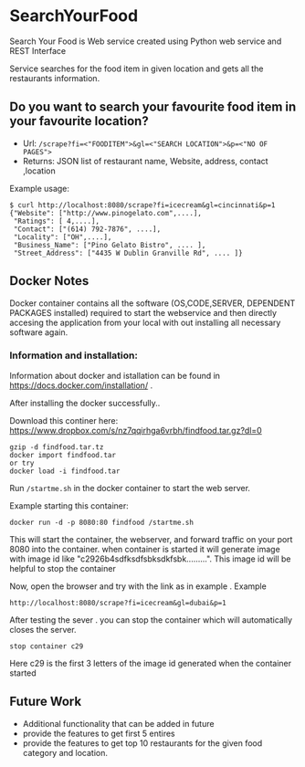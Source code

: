 
SearchYourFood
=====================

Search Your Food is Web service created using Python web service and REST Interface

Service searches for the food item in given location and gets all the restaurants information.

## Do you want to search your favourite food item in your favourite location?

* Url: `/scrape?fi=<"FOODITEM">&gl=<"SEARCH LOCATION">&p=<"NO OF PAGES"> `
* Returns: JSON list of restaurant name, Website, address, contact ,location

Example usage:
```
$ curl http://localhost:8080/scrape?fi=icecream&gl=cincinnati&p=1
{"Website": ["http://www.pinogelato.com",....],
 "Ratings": [ 4,....],
 "Contact": ["(614) 792-7876", ....],
 "Locality": ["OH",....],
 "Business_Name": ["Pino Gelato Bistro", .... ], 
 "Street_Address": ["4435 W Dublin Granville Rd", .... ]} 
```

## Docker Notes

Docker container contains all the software (OS,CODE,SERVER, DEPENDENT PACKAGES installed) required to start the webservice and then directly accesing the application from your local with out installing all necessary software again.

### Information and installation:
Information about docker and istallation can be found in https://docs.docker.com/installation/ .

After installing the docker successfully..

Download this continer here: https://www.dropbox.com/s/nz7qqirhga6vrbh/findfood.tar.gz?dl=0

```
gzip -d findfood.tar.tz
docker import findfood.tar
or try
docker load -i findfood.tar
```

Run `/startme.sh` in the docker container to start the web server.

Example starting this container:
```
docker run -d -p 8080:80 findfood /startme.sh
```
This will start the container, the webserver, and forward traffic on your port 8080 into the container.
when container is started it will generate image with image id like  "c2926b4sdfksdfsbksdkfsbk.........". This image id will be helpful to stop the container

Now, open the browser and try with the link as in example .
Example 

```
http://localhost:8080/scrape?fi=icecream&gl=dubai&p=1
```
After testing the sever . you can stop the container which will automatically closes the server.

```
stop container c29
```
Here c29 is the first 3 letters of the image id generated when the container started


## Future Work 
* Additional functionality that can be added in future
* provide the features to get first 5 entires
* provide the features to get top 10 restaurants for the given food category and location.




